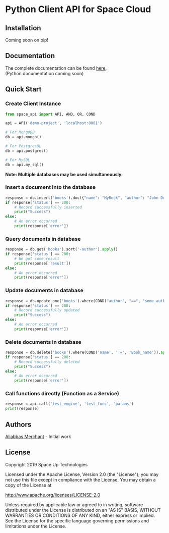 # Python Client API for Space Cloud

## Installation
Coming soon on pip!

## Documentation
The complete documentation can be found [here](https://spaceuptech.com/docs).  
(Python documentation coming soon)

## Quick Start

### Create Client Instance

```python
from space_api import API, AND, OR, COND

api = API('demo-project', 'localhost:8081')

# For MongoDB
db = api.mongo()

# For PostgresQL
db = api.postgres()

# For MySQL
db = api.my_sql()
```
**Note: Multiple databases may be used simultaneously.**

### Insert a document into the database
```python
response = db.insert('books').doc({"name": "MyBook", "author": "John Doe"}).apply()
if response['status'] == 200:
    # Record successfully inserted
    print("Success")
else:
    # An error occurred
    print(response['error'])
```

### Query documents in database
```python
response = db.get('books').sort('-author').apply()
if response['status'] == 200:
    # We got some result
    print(response['result'])
else:
    # An error occurred
    print(response['error'])
```

### Update documents in database
```python
response = db.update_one('books').where(COND("author", "==", "some_author")).set({"author": "myself"}).apply()
if response['status'] == 200:
    # Record successfully updated
    print("Success")
else:
    # An error occurred
    print(response['error'])
```

### Delete documents in database
```python
response = db.delete('books').where(COND('name', '!=', 'Book_name')).apply()
if response['status'] == 200:
    # Record successfully deleted
    print("Success")
else:
    # An error occurred
    print(response['error'])
```

### Call functions directly (Function as a Service) 
```python
response = api.call('test_engine', 'test_func', 'params')
print(response)
```

## Authors
[Aliabbas Merchant](https://github.com/AliabbasMerchant) - Initial work

## License

Copyright 2019 Space Up Technologies

Licensed under the Apache License, Version 2.0 (the "License"); you may not use this file except in compliance with the License. You may obtain a copy of the License at

http://www.apache.org/licenses/LICENSE-2.0

Unless required by applicable law or agreed to in writing, software distributed under the License is distributed on an "AS IS" BASIS, WITHOUT WARRANTIES OR CONDITIONS OF ANY KIND, either express or implied. See the License for the specific language governing permissions and limitations under the License.